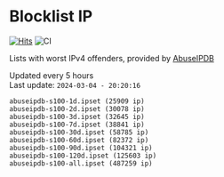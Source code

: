 # Blocklist IP

[![Hits](https://hits.seeyoufarm.com/api/count/incr/badge.svg?url=https%3A%2F%2Fgithub.com%2Fborestad%2Fblocklist-ip%2F&count_bg=%2379C83D&title_bg=%23555555&icon=&icon_color=%23E7E7E7&title=hits&edge_flat=false)](https://hits.seeyoufarm.com)  ![CI](https://img.shields.io/github/workflow/status/borestad/blocklist-ip/CI?style=flat-square)

Lists with worst IPv4 offenders, provided by [AbuseIPDB](https://www.abuseipdb.com/)

<!-- FOOTER-PLACEHOLDER -->
Updated every 5 hours<br>
Last update: `2024-03-04 - 20:20:16`
```
abuseipdb-s100-1d.ipset (25909 ip)
abuseipdb-s100-2d.ipset (30078 ip)
abuseipdb-s100-3d.ipset (32645 ip)
abuseipdb-s100-7d.ipset (38841 ip)
abuseipdb-s100-30d.ipset (58785 ip)
abuseipdb-s100-60d.ipset (82372 ip)
abuseipdb-s100-90d.ipset (104321 ip)
abuseipdb-s100-120d.ipset (125603 ip)
abuseipdb-s100-all.ipset (487259 ip)
```
